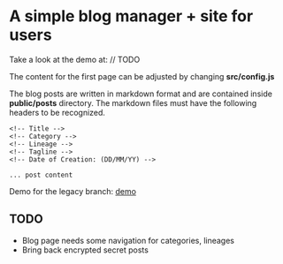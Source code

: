 # A simple blog manager + site for users

Take a look at the demo at: // TODO

The content for the first page can be adjusted by changing **src/config.js**

The blog posts are written in markdown format and are contained inside **public/posts** directory.
The markdown files must have the following headers to be recognized.

```
<!-- Title -->
<!-- Category -->
<!-- Lineage -->
<!-- Tagline -->
<!-- Date of Creation: (DD/MM/YY) -->

... post content​
```

Demo for the legacy branch: 
[demo](https://meetesh06.github.io/Blog)

## TODO
- Blog page needs some navigation for categories, lineages
- Bring back encrypted secret posts
